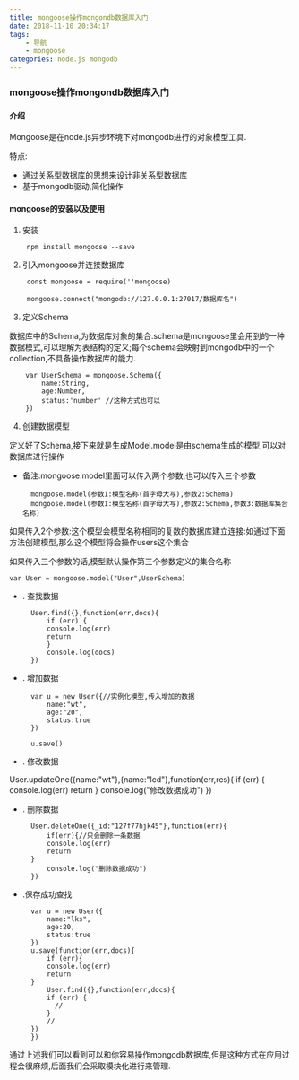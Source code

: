 ```yaml
---
title: mongoose操作mongondb数据库入门
date: 2018-11-10 20:34:17
tags:
	- 导航
    - mongoose
categories: node.js mongodb
---
```


### mongoose操作mongondb数据库入门

#### 介绍

Mongoose是在node.js异步环境下对mongodb进行的对象模型工具.

特点:

- 通过关系型数据库的思想来设计非关系型数据库
- 基于mongodb驱动,简化操作

#### mongoose的安装以及使用

1. 安装

		npm install mongoose --save

2. 引入mongoose并连接数据库

		const mongoose = require(''mongoose)
		
		mongoose.connect("mongodb://127.0.0.1:27017/数据库名")

3. 定义Schema


数据库中的Schema,为数据库对象的集合.schema是mongoose里会用到的一种数据模式,可以理解为表结构的定义;每个schema会映射到mongodb中的一个collection,不具备操作数据库的能力.

		var UserSchema = mongoose.Schema({
			name:String,
			age:Number,
			status:'number' //这种方式也可以
		})


4. 创建数据模型

定义好了Schema,接下来就是生成Model.model是由schema生成的模型,可以对数据库进行操作

- 备注:mongoose.model里面可以传入两个参数,也可以传入三个参数

		mongoose.model(参数1:模型名称(首字母大写),参数2:Schema)
		mongoose.model(参数1:模型名称(首字母大写),参数2:Schema,参数3:数据库集合名称)

如果传入2个参数:这个模型会模型名称相同的复数的数据库建立连接:如通过下面方法创建模型,那么这个模型将会操作users这个集合

如果传入三个参数的话,模型默认操作第三个参数定义的集合名称

	var User = mongoose.model("User",UserSchema)

- . 查找数据

		User.find({},function(err,docs){
			if (err) {
			console.log(err)
			return
			}
			console.log(docs)
		})

- . 增加数据

		var u = new User({//实例化模型,传入增加的数据
			name:"wt",
			age:"20",
			status:true	
		})
		
		u.save()


- . 修改数据

User.updateOne({name:"wt"},{name:"lcd"},function(err,res){
	if (err) {
	console.log(err)
	return
}
	console.log("修改数据成功")
})


- . 删除数据

		User.deleteOne({_id:"127f77hjk45"},function(err){
			if(err){//只会删除一条数据
			console.log(err)
			return
		}
			console.log("删除数据成功")
		})

- .保存成功查找


		var u = new User({
			name:"lks",
			age:20,
			status:true
		})  
		u.save(function(err,docs){
			if (err){
			console.log(err)
			return
		}
			User.find({},function(err,docs){
			if (err) {
		      //
			}
			//
		})
		})


通过上述我们可以看到可以和你容易操作mongodb数据库,但是这种方式在应用过程会很麻烦,后面我们会采取模块化进行来管理.